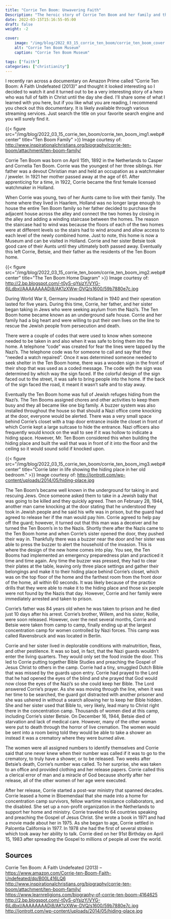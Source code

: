 ```yaml
---
title: "Corrie Ten Boom: Unwavering Faith"
Description: "The heroic story of Corrie Ten Boom and her family and their brave determination to care for others and share the Gospel of Jesus Christ."
date: 2022-03-15T15:16:55-05:00
draft: false
weight: -2

cover:
    image: "/img/blog/2022_03_15_corrie_ten_boom/corrie_ten_boom_cover.webp"
    alt: "Corrie Ten Boom Museum"
    caption: "Corrie Ten Boom Museum"

tags: ["faith"]
categories: ["christianity"]
---
```


I recently ran across a documentary on Amazon Prime called “Corrie Ten Boom: A Faith Undefeated (2013)” and thought it looked interesting so I decided to watch it and it turned out to be a very interesting story of a hero who was full of faith in Christ until the day she died. I’ll share some of what I learned with you here, but if you like what you are reading, I recommend you check out this documentary. It is likely available through various streaming services. Just search the title on your favorite search engine and you will surely find it.  

{{< figure src="/img/blog/2022_03_15_corrie_ten_boom/corrie_ten_boom_img1.webp#center" title="Ten Boom Family" >}}
Image courtesy of: http://www.inspirationalchristians.org/biography/corrie-ten-boom/attachment/ten-boom-family/  


Corrie Ten Boom was born on April 15th, 1892 in the Netherlands to Casper and Cornelia Ten Boom. Corrie was the youngest of her three siblings. Her father was a devout Christian man and held an occupation as a watchmaker / jeweler. In 1921 her mother passed away at the age of 61. After apprenticing for a time, in 1922, Corrie became the first female licensed watchmaker in Holland.  

When Corrie was young, two of her Aunts came to live with their family. The home where they lived in Haarlem, Holland was no longer large enough to house the entire Ten Boom family so her father decided to purchase the adjacent house across the alley and connect the two homes by closing in the alley and adding a winding staircase between the homes. The reason the staircase had to wind was because the floors of each of the two homes were at different levels so the stairs had to wind around and allow access to each level of the newly combined home. Just to note, this home is now a Museum and can be visited in Holland. Corrie and her sister Betsie took good care of their Aunts until they ultimately both passed away. Eventually this left Corrie, Betsie, and their father as the residents of the Ten Boom home.  

{{< figure src="/img/blog/2022_03_15_corrie_ten_boom/corrie_ten_boom_img2.webp#center" title="The Ten Boom Home Diagram" >}}
Image courtesy of: http://2.bp.blogspot.com/-t0yS-qYsizY/VYG-6jLdbxI/AAAAAAAADj8/AK1zXWw-DVQ/s1600/59b7880e7c.jpg  

During World War II, Germany invaded Holland in 1940 and their operation lasted for five years. During this time, Corrie, her father, and her sister began taking in Jews who were seeking asylum from the Nazi’s. The Ten Boom home became known as an underground safe house. Corrie and her family had a big heart and were willing to put their own lives on the line to rescue the Jewish people from persecution and death.  

There were a couple of codes that were used to know when someone needed to be taken in and also when it was safe to bring them into the home. A telephone “code” was created for fear the lines were tapped by the Nazi’s. The telephone code was for someone to call and say that they “needed a watch repaired”. Once it was determined someone needed to seek shelter in the Ten Boom home, there was a wooden sign in the front of their shop that was used as a coded message. The code with the sign was determined by which way the sign faced. If the colorful design of the sign faced out to the street, it was safe to bring people into the home. If the back of the sign faced the road, it meant it wasn’t safe and to stay away.  

Eventually the Ten Boom home was full of Jewish refuges hiding from the Nazi’s. The Ten Booms assigned chores and other activities to keep them busy and they all became like one big family. A buzzer system was also installed throughout the house so that should a Nazi office come knocking at the door, everyone would be alerted. There was a very small space behind Corrie’s closet with a trap door entrance inside the closet in front of which Corrie kept a large suitcase to hide the entrance. Nazi officers also frequently would knock on the wall to see if it was hollow to indicate a hiding space. However, Mr. Ten Boom considered this when building the hiding place and built the wall that was in front of it into the floor and the ceiling so it would sound solid if knocked upon.  

{{< figure src="/img/blog/2022_03_15_corrie_ten_boom/corrie_ten_boom_img3.webp#center" title="Corrie later in life showing the hiding place in her old bedroom." >}}
Image courtesy of: http://jontrott.com/wp-content/uploads/2014/05/hiding-place.jpg  

The Ten Boom’s became well known in the underground for taking in and rescuing Jews. Once someone asked them to take in a Jewish baby that was going to be killed and they quickly agreed. Then on February 28, 1944, another man came knocking at the door stating that he understood they took in Jewish people and he said his wife was in prison, but the guard had agreed to release her if the man would pay him. Corrie agreed to help pay off the guard; however, it turned out that this man was a deceiver and he turned the Ten Boom’s in to the Nazis. Shortly there after the Nazis came to the Ten Boom home and when Corrie’s sister opened the door, they pushed their way in. Thankfully there was a buzzer near the door and her sister was able to press the buzzer to alert the household of the invasion. This is where the design of the new home comes into play. You see, the Ten Booms had implemented an emergency preparedness plan and practiced it time and time again. Any time the buzzer was pressed, they had to clear their plates at the table, leaving only three place settings and gather their belongings and make it to their hiding place behind Corrie’s closet, which was on the top floor of the home and the farthest room from the front door of the home, all within 60 seconds. It was likely because of the practice drills that they were able to make it to the hiding place and those six people were not found by the Nazis that day. However, Corrie and her family were immediately arrested and taken to prison.  

Corrie’s father was 84 years old when he was taken to prison and he died just 10 days after his arrest. Corrie’s brother, Willem, and his sister, Nollie, were soon released. However, over the next several months, Corrie and Betsie were taken from camp to camp, finally ending up at the largest concentration camp for women controlled by Nazi forces. This camp was called Ravensbruck and was located in Berlin.  

Corrie and her sister lived in deplorable conditions with malnutrition, fleas, and other pestilence. It was so bad, in fact, that the Nazi guards wouldn’t enter the living quarters. They would only set the food inside the door. This led to Corrie putting together Bible Studies and preaching the Gospel of Jesus Christ to others in the camp. Corrie had a tiny, smuggled Dutch Bible that was missed by the guards upon entry. Corrie had prayed to the Lord that he had opened the eyes of the blind and she prayed that God would now close the eyes of the Nazi’s so she could keep her Bible. The Lord answered Corrie’s prayer. As she was moving through the line, when it was her time to be searched, the guard got distracted with another prisoner and she was ushered in without a search allowing her to keep her Bible hidden. She and her sister used that Bible to, very likely, lead many to Christ right there in the concentration camp. Thousands of women died at this camp, including Corrie’s sister Betsie. On December 16, 1944, Betsie died of starvation and lack of medical care. However, many of the other woman were put to death through the horror of live cremation. The women would be sent into a room being told they would be able to take a shower an instead it was a crematory where they were burned alive.  

The women were all assigned numbers to identify themselves and Corrie said that one never knew when their number was called if it was to go to the crematory, to truly have a shower, or to be released. Two weeks after Betsie’s death, Corrie’s number was called. To her surprise, she was taken to an office and provided clothing and her release papers. Corrie called this a clerical error of man and a miracle of God because shortly after her release, all of the other women of her age were executed.  

After her release, Corrie started a post-war ministry that spanned decades. Corrie leased a home in Bloemendaal that she made into a home for concentration camp survivors, fellow wartime resistance collaborators, and the disabled. She set up a non-profit organization in the Netherlands to support her home and ministry. Corrie traveled to 64 countries speaking and preaching the Gospel of Jesus Christ. She wrote a book in 1971 and had a movie made about her in 1975. As she began to age, Corrie settled in Palcentia California in 1977. In 1978 she had the first of several strokes which took away her ability to talk. Corrie died on her 91st Birthday on April 15, 1983 after spreading the Gospel to millions of people all over the world.  

## Sources
Corrie Ten Boom: A Faith Undefeated (2013) – https://www.amazon.com/Corrie-ten-Boom-Faith-Undefeated/dp/B00L416LQ6
http://www.inspirationalchristians.org/biography/corrie-ten-boom/attachment/ten-boom-family/
https://www.learnreligions.com/biography-of-corrie-ten-boom-4164625
http://2.bp.blogspot.com/-t0yS-qYsizY/VYG-6jLdbxI/AAAAAAAADj8/AK1zXWw-DVQ/s1600/59b7880e7c.jpg
http://jontrott.com/wp-content/uploads/2014/05/hiding-place.jpg